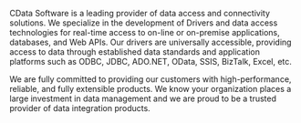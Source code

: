 CData Software is a leading provider of data access and connectivity solutions. We specialize in the development of Drivers and data access technologies for real-time access to on-line or on-premise applications, databases, and Web APIs. Our drivers are universally accessible, providing access to data through established data standards and application platforms such as ODBC, JDBC, ADO.NET, OData, SSIS, BizTalk, Excel, etc.

We are fully committed to providing our customers with high-performance, reliable, and fully extensible products. We know your organization places a large investment in data management and we are proud to be a trusted provider of data integration products.